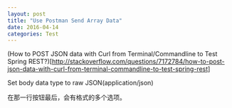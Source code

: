 ```yaml
---
layout: post
title: "Use Postman Send Array Data"
date: 2016-04-14
categories: Test
---
```


(How to POST JSON data with Curl from Terminal/Commandline to Test Spring REST?)[http://stackoverflow.com/questions/7172784/how-to-post-json-data-with-curl-from-terminal-commandline-to-test-spring-rest]

Set body data type to raw JSON(application/json)

在那一行按钮最后，会有格式的多个选项。
